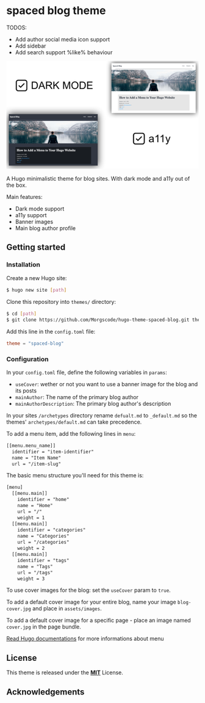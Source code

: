 # spaced blog theme

TODOS:

- Add author social media icon support
- Add sidebar
- Add search support %like% behaviour

![Intro](https://github.com/Morgscode/hugo-theme-spaced-blog/blob/master/images/cover.png)

A Hugo minimalistic theme for blog sites. With dark mode and a11y out of the box.

Main features:

- Dark mode support
- a11y support
- Banner images
- Main blog author profile

## Getting started

### Installation

Create a new Hugo site:

```bash
$ hugo new site [path]
```

Clone this repository into `themes/` directory:

```bash
$ cd [path]
$ git clone https://github.com/Morgscode/hugo-theme-spaced-blog.git themes/spaced-blog
```

Add this line in the `config.toml` file:

```toml
theme = "spaced-blog"
```

### Configuration

In your `config.toml` file, define the following variables in `params`:

- `useCover`: wether or not you want to use a banner image for the blog and its posts
- `mainAuthor`: The name of the primary blog author
- `mainAuthorDescription`: The primary blog author's description

In your sites `/archetypes` directory rename `defualt.md` to `_default.md` so the themes' `archetypes/default.md` can take precedence.

To add a menu item, add the following lines in `menu`:

```
[[menu.menu_name]]
  identifier = "item-identifier"
  name = "Item Name"
  url = "/item-slug"
```

The basic menu structure you'll need for this theme is:

```
[menu]
  [[menu.main]]
    identifier = "home"
    name = "Home"
    url = "/"
    weight = 1
  [[menu.main]]
    identifier = "categories"
    name = "Categories"
    url = "/categories"
    weight = 2
  [[menu.main]]
    identifier = "tags"
    name = "Tags"
    url = "/tags"
    weight = 3
```

To use cover images for the blog: set the `useCover` param to `true`.

To add a default cover image for your entire blog, name your image `blog-cover.jpg` and place in `assets/images`.

To add a default cover image for a specific page - place an image named `cover.jpg` in the page bundle.

[Read Hugo documentations](https://gohugo.io/content-management/menus/#readout) for more informations about menu

## License

This theme is released under the [**MIT**](/LICENSE.md) License.

## Acknowledgements
